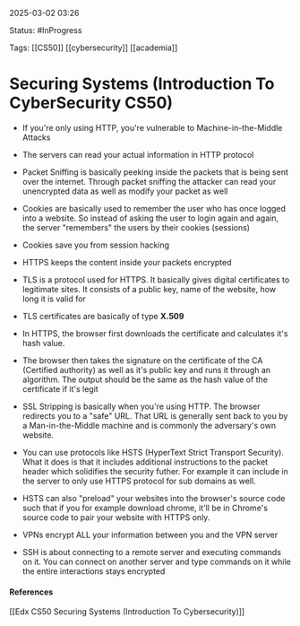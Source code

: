 
2025-03-02 03:26

Status: #InProgress 
 
Tags: [[CS50]] [[cybersecurity]] [[academia]] 

# Securing Systems (Introduction To CyberSecurity CS50)

- If you're only using HTTP, you're vulnerable to Machine-in-the-Middle Attacks
- The servers can read your actual information in HTTP protocol
- Packet Sniffing is basically peeking inside the packets that is being sent over the internet. Through packet sniffing the attacker can read your unencrypted data as well as modify your packet as well
- Cookies are basically used to remember the user who has once logged into a website. So instead of asking the user to login again and again, the server "remembers" the users by their cookies (sessions)
- Cookies save you from session hacking
- HTTPS keeps the content inside your packets encrypted
- TLS is a protocol used for HTTPS. It basically gives digital certificates to legitimate sites. It consists of a public key, name of the website, how long it is valid for
- TLS certificates are basically of type **X.509**

- In HTTPS, the browser first downloads the certificate and calculates it's hash value. 
- The browser then takes the signature on the certificate of the CA (Certified authority) as well as it's public key and runs it through an algorithm. The output should be the same as the hash value of the certificate if it's legit

- SSL Stripping is basically when you're using HTTP. The browser redirects you to a "safe" URL. That URL is generally sent back to you by a Man-in-the-Middle machine and is commonly the adversary's own website.
- You can use protocols like HSTS (HyperText Strict Transport Security). What it does is that it includes additional instructions to the packet header which solidifies the security futher. For example it can include in the server to only use HTTPS protocol for sub domains as well. 
- HSTS can also "preload" your websites into the browser's source code such that if you for example download chrome, it'll be in Chrome's source code to pair your website with HTTPS only.

- VPNs encrypt ALL your information between you and the VPN server
- SSH is about connecting to a remote server and executing commands on it. You can connect on another server and type commands on it while the entire interactions stays encrypted




#### References
[[Edx CS50 Securing Systems (Introduction To Cybersecurity)]]